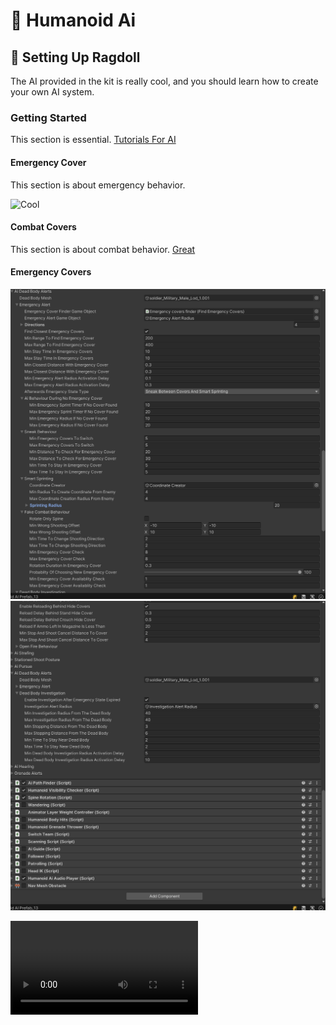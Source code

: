 # 🤖 Humanoid Ai

## 🤖 Setting Up Ragdoll
The AI provided in the kit is really cool, and you should learn how to create your own AI system.

### Getting Started
This section is essential.
[Tutorials For AI](https://www.youtube.com/watch?v=jpeh1WorrWM)

#### Emergency Cover
This section is about emergency behavior.

![Cool](https://play-lh.googleusercontent.com/N5OhX0Em8Uuu5B4JaXKZmwzy-0UUfGiF3OjDxdGic1m49DJyNujFgPFZSa0AJf4hiIKP)

#### Combat Covers
This section is about combat behavior.
[Great](https://www.youtube.com/watch?v=jpeh1WorrWM)

#### Emergency Covers
![My Favorite](Images/screen.png)
![All Great](Images/Test.png)

<video src="Videos/AiConversation.mp4" controls title="Conversation Sound"></video>
